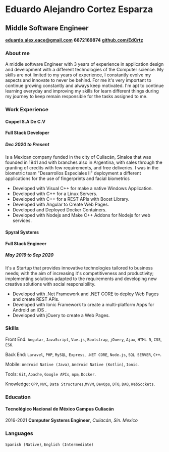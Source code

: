 # **Eduardo Alejandro Cortez Esparza** 
##  **Middle Software Engineer**
**<eduardo.alex.eace@gmail.com>** **6672169874**  **[github.com/EdCrtz](github.com/EdCrtz)**
### About me
A middle software Engineer with 3 years of experience in application design and development with a different technologies
of the Computer science. My skills are not limited to my years of experience,
I constantly evolve my aspects and innovate to never be behind.
For me it's very important to continue growing constantly and always keep motivated.
I'm apt to continue learning everyday and improving my skills for learn different things during my journey to keep remain responsible for the tasks
assigned to me.
### Work Experience

#### Coppel S.A De C.V

**Full Stack Developer**
##### Dec 2020 to Present
Is a Mexican company funded in the city of Culiacán, Sinaloa that was founded in 1941 and
with branches also in Argentina, with sales through the granting of credits with few
requirements, and free deliveries.
I was in the biometric team "Desarrollos Especiales II" deployment a different applications
for the use of fingerprints and facial biometrics

-  Developed with Visual C++ for make a native Windows Application.
- Developed with C++ for a Linux Servers.
- Developed with C++ for a REST APIs with Boost Library.
- Developed with Angular to Create Web Pages.
- Developed and Deployed Docker Containers.
- Developed with Nodejs and Make C++ Addons for Nodejs for web services.

#### Spyral Systems
**Full Stack Engineer**
##### May 2019 to Sep 2020
It's a Startup that provides innovative technologies tailored to business needs; with the aim of increasing it's
competitiveness and productivity; implementing solutions adapted to the requirements and developing
new creative solutions with social responsibility.
- Developed with .Net Framework and .NET CORE to deploy Web Pages and create REST APIs.
- Developed with Ionic Framework to create a multi-platform Apps for Android an iOS .
- Developed with jOuery to create a Web Pages.

### Skills

Front End: `Angular`, `JavaScript`, `Vue.js`, `Bootstrap`, `jOuery`, `Ajax`, `HTML 5`, `CSS`, `ES6`.

Back End: `Laravel`, `PHP`, `MySQL`, `Express`, `.NET CORE`, `Node.js`, `SQL SERVER`, `C++`.

Mobile: `Android Native (Java)`, `Android Native (Kotlin)`, `Ionic`.

Tools: `Git`, `Apache`, `Google APIs`, `npm`, `Docker`.

Knowledge: `OPP`, `MVC`, `Data Structures`,`MVVM`, `DevOps`, `DTO`, `DAO`, `WebSockets`.

### Education

#### Tecnológico Nacional de México Campus Culiacán

2016-2021
**Computer Systems Engineer**, _Culiacán, Sin. Mexico_
### Languages

`Spanish (Native)`, `English (Intermediate)`


